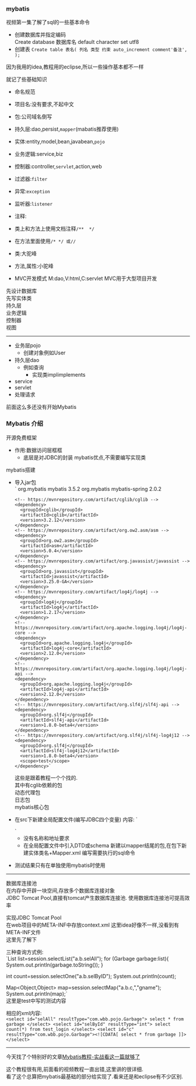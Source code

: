 ### mybatis
视频第一集了解了sql的一些基本命令  
* 创建数据库并指定编码  
Create database 数据库名 default character set utf8
* 创建表
`Create table 表名(
  列名 类型 约束 auto_increment comment'备注',
  );`

因为我用的idea,教程用的eclipse,所以一些操作基本都不一样  

就记了些基础知识  

* 命名规范  
 *  项目名:没有要求,不起中文  
 *  包:公司域名倒写
 *  持久层:dao,persist,`mapper`(mabatis推荐使用)
 *  实体:entity,model,bean,javabean,`pojo`
 *  业务逻辑:service,biz
 *  控制器:controller,`servlet`,action,web
 *  过滤器:`filter`
 *  异常:`exception`
 *  监听器:`listener`
 *  注释:
  * 类上和方法上使用文档注释`/**  */`
  * 在方法里面使用`/* */ 或//`
 *  类:大驼峰
 *  方法,属性:小驼峰

* MVC开发模式
 M:dao,V:html,C:servlet
 MVC用于大型项目开发

先设计数据库  
先写实体类  
持久层  
业务逻辑  
控制器  
视图  

---
* 业务层pojo  
  * 创建对象例如User
* 持久层dao
  * 例如查询
    * 实现类implimplements
* service
* servlet
 *  处理请求

前面这么多还没有开始Mybatis  

### Mybatis 介绍
开源免费框架  
* 作用:数据访问层框框
  * 底层是对JDBC的封装
mybatis优点,不需要编写实现类  

mybatis搭建  
* 导入jar包  
  `<!--    mybatis-->
      <!-- https://mvnrepository.com/artifact/org.mybatis/mybatis -->
      <dependency>
        <groupId>org.mybatis</groupId>
        <artifactId>mybatis</artifactId>
        <version>3.5.2</version>
      </dependency>
      <!-- https://mvnrepository.com/artifact/org.mybatis/mybatis-spring -->
      <dependency>
        <groupId>org.mybatis</groupId>
        <artifactId>mybatis-spring</artifactId>
        <version>2.0.2</version>
      </dependency>

      <!-- https://mvnrepository.com/artifact/cglib/cglib -->
      <dependency>
        <groupId>cglib</groupId>
        <artifactId>cglib</artifactId>
        <version>3.2.12</version>
      </dependency>
      <!-- https://mvnrepository.com/artifact/org.ow2.asm/asm -->
      <dependency>
        <groupId>org.ow2.asm</groupId>
        <artifactId>asm</artifactId>
        <version>5.0.4</version>
      </dependency>
      <!-- https://mvnrepository.com/artifact/org.javassist/javassist -->
      <dependency>
        <groupId>org.javassist</groupId>
        <artifactId>javassist</artifactId>
        <version>3.25.0-GA</version>
      </dependency>
      <!-- https://mvnrepository.com/artifact/log4j/log4j -->
      <dependency>
        <groupId>log4j</groupId>
        <artifactId>log4j</artifactId>
        <version>1.2.17</version>
      </dependency>
      <!-- https://mvnrepository.com/artifact/org.apache.logging.log4j/log4j-core -->
      <dependency>
        <groupId>org.apache.logging.log4j</groupId>
        <artifactId>log4j-core</artifactId>
        <version>2.12.0</version>
      </dependency>
      <!-- https://mvnrepository.com/artifact/org.apache.logging.log4j/log4j-api -->
      <dependency>
        <groupId>org.apache.logging.log4j</groupId>
        <artifactId>log4j-api</artifactId>
        <version>2.12.0</version>
      </dependency>
      <!-- https://mvnrepository.com/artifact/org.slf4j/slf4j-api -->
      <dependency>
        <groupId>org.slf4j</groupId>
        <artifactId>slf4j-api</artifactId>
        <version>1.8.0-beta4</version>
      </dependency>
      <!-- https://mvnrepository.com/artifact/org.slf4j/slf4j-log4j12 -->
      <dependency>
        <groupId>org.slf4j</groupId>
        <artifactId>slf4j-log4j12</artifactId>
        <version>1.8.0-beta4</version>
        <scope>test</scope>
      </dependency>`

  这些是跟着教程一个个找的.  
  其中有cglib依赖的包  
  动态代理包  
  日志包  
  mybatis核心包  
* 在src下新建全局配置文件(编写JDBC四个变量)
   内容:
    `<?xml version="1.0" encoding="UTF-8" ?>
    <!DOCTYPE configuration
        PUBLIC "-//mybatis.org//DTD Config 3.0//EN"
        "http://mybatis.org/dtd/mybatis-3-config.dtd">
    <configuration>
    <!--    default引用environment的id,当前所使用的环境-->
    <environments default="default">
    <!--        声明可以使用的环境-->
        <environment id="default">
    <!--            使用原生JDBC事物-->
            <transactionManager type="JDBC"/>
            <dataSource type="POOLED">
                <property name="driver_className" value="com.mysql.jdbc.Driver"/>
                <property name="url" value="jdbc:mysql://localhost:3306/refuse_classification"/>
                <property name="username" value="root"/>
                <property name="password" value="367494"/>
            </dataSource>
        </environment>
    </environments>
    <mappers>
        <mapper resource="com/wbb/mapper/GarbageMapper.xml"/>
    </mappers>
    </configuration>`

  * 没有名称和地址要求
  * 在全局配置文件中引入DTD或schema
  新建以mapper结尾的包,在包下新建实体类名+Mapper.xml
  编写需要执行的sql命令

* 测试结果只有在单独使用mybatis时使用

---
数据库连接池  
在内存中开辟一块空间,存放多个数据库连接对象  
JDBC Tomcat Pool,直接有tomcat产生数据库连接池.
使用数据库连接池可提高效率  

实现JDBC Tomcat Pool  
在web项目中的META-INF中存放context.xml
这里idea好像不一样,没看到有META-INF文件  
这里先了解下  

三种查询方式例:  
`List<Garbage> list=session.selectList("a.b.selAll");
for (Garbage garbage:list){
   System.out.println(garbage.toString());
}

int count=session.selectOne("a.b.selByID");
System.out.println(count);

Map<Object,Object> map=session.selectMap("a.b.c,","gname");
System.out.println(map);`  
这里是test中写的测试内容

相应的xml内容:  
`<select id="selAll" resultType="com.wbb.pojo.Garbage">
    select * from garbage
 </select>
<select id="selById" resultType="int">
    select count(*) from test_login
</select>
<select id="c" resultType="com.wbb.pojo.Garbage"><![CDATA[
    select * from garbage
 ]]></select>`  


 ---
 今天找了个特别好的文章[Mybatis教程-实战看这一篇就够了](https://blog.csdn.net/hellozpc/article/details/80878563#11IDEAmaven_12)

这个教程很有用,前面看的视频教程一直出错,这里讲的很详细.  
看了这个总算把mybatis最基础的部分给实现了.看来还是和eclipse有不少区别.  
